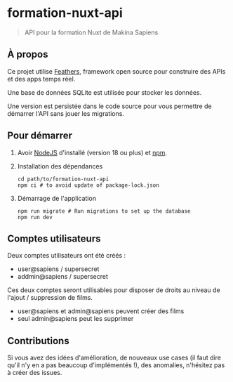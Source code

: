 # formation-nuxt-api

> API pour la formation Nuxt de Makina Sapiens

## À propos

Ce projet utilise [Feathers](http://feathersjs.com), framework open source pour construire des APIs et des apps temps réel.

Une base de données SQLite est utilisée pour stocker les données.

Une version est persistée dans le code source pour vous permettre de démarrer l'API sans jouer les migrations.

## Pour démarrer

1. Avoir  [NodeJS](https://nodejs.org/) d'installé (version 18 ou plus) et [npm](https://www.npmjs.com/).
2. Installation des dépendances

    ```
    cd path/to/formation-nuxt-api
    npm ci # to avoid update of package-lock.json
    ```

3. Démarrage de l'application

    ```
    npm run migrate # Run migrations to set up the database
    npm run dev
    ```

## Comptes utilisateurs

Deux comptes utilisateurs ont été créés :
* user@sapiens / supersecret
* addmin@sapiens / supersecret

Ces deux comptes seront utilisables pour disposer de droits au niveau de l'ajout / suppression de films.

* user@sapiens et admin@sapiens peuvent créer des films
* seul admin@sapiens peut les supprimer

## Contributions

Si vous avez des idées d'amélioration, de nouveaux use cases (il faut dire qu'il n'y en a pas beaucoup d'implémentés !),
des anomalies, n'hésitez pas à créer des issues.